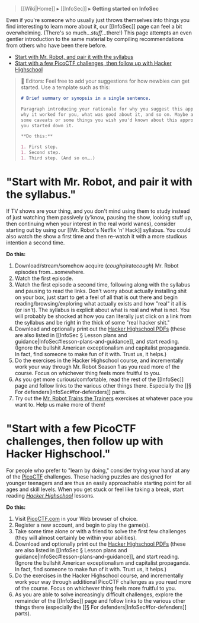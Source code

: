 > [[Wiki|Home]] ▸ [[InfoSec]] ▸ **Getting started on InfoSec**

Even if you're someone who usually just throws themselves into things you find interesting to learn more about it, our [[InfoSec]] page can feel a bit overwhelming. (There's so much…*stuff*…there!) This page attempts an even gentler introduction to the same material by compiling recommendations from others who have been there before.

* [Start with Mr. Robot, and pair it with the syllabus](#start-with-mr-robot-and-pair-it-with-the-syllabus)
* [Start with a few PicoCTF challenges, then follow up with Hacker Highschool](#start-with-a-few-picoctf-challenges-then-follow-up-with-hacker-highschool)

> 📝 Editors: Feel free to add your suggestions for how newbies can get started. Use a template such as this:
> 
> ```markdown
> # Brief summary or synopsis in a single sentence.
> 
> Paragraph introducing your rationale for why you suggest this approach,
> why it worked for you, what was good about it, and so on. Maybe also include
> some caveats or some things you wish you'd known about this approach before
> you started down it.
>
> **Do this:**
> 
> 1. First step.
> 1. Second step.
> 1. Third step. (And so on….)
> ```

# "Start with Mr. Robot, and pair it with the syllabus."

If TV shows are your thing, and you don't mind using them to study instead of just watching them passively (y'know, pausing the show, looking stuff up, then continuing when your interest in the real world wanes), consider starting out by using our [[Mr. Robot's Netflix 'n' Hack]] syllabus. You could also watch the show a first time and then re-watch it with a more studious intention a second time.

**Do this:**

1. Download/stream/somehow acquire (*cough*pirate*cough*) Mr. Robot episodes from…somewhere.
1. Watch the first episode.
1. Watch the first episode a second time, following along with the syllabus and pausing to read the links. Don't worry about actually installing shit on your box, just start to get a feel of all that is out there and begin reading/browsing/exploring what actually exists and how "real" it all is (or isn't). The syllabus is explicit about what is real and what is not. You will probably be shocked at how you can literally just click on a link from the syllabus and be right in the thick of some "real hacker shit."
1. Download and optionally print out the [Hacker Highschool PDFs](http://www.hackerhighschool.org/lessons.html) (these are also listed in [[InfoSec § Lesson plans and guidance|InfoSec#lesson-plans-and-guidance]], and start reading. (Ignore the bullshit American exceptionalism and capitalist propaganda. In fact, find someone to make fun of it with. Trust us, it helps.)
1. Do the exercises in the Hacker Highschool course, and incrementally work your way through Mr. Robot Season 1 as you read more of the course. Focus on whichever thing feels more fruitful to you.
1. As you get more curious/comfortable, read the rest of the [[InfoSec]] page and follow links to the various other things there. Especially the [[§ For defenders|InfoSec#for-defenders]] parts.
1. Try out the [Mr. Robot Trains the Trainers](https://github.com/AnarchoTechNYC/meta/tree/master/train-the-trainers/mr-robots-netflix-n-hack/) exercises at whatever pace you want to. Help us make more of them!

# "Start with a few PicoCTF challenges, then follow up with Hacker Highschool."

For people who prefer to "learn by doing," consider trying your hand at any of the [PicoCTF](https://picoctf.com/) challenges. These hacking puzzles are designed for younger teenagers and are thus an easily approachable starting point for all ages and skill levels. When you get stuck or feel like taking a break, start reading *[Hacker Highschool](http://hackerhighschool.org/lessons.html)* lessons.

**Do this:**

1. Visit [PicoCTF.com](https://picoctf.com/) in your Web browser of choice.
1. Register a new account, and begin to play the game(s).
1. Take some time alone or with a friend to solve the first few challenges (they will almost certainly be within your abilities).
1. Download and optionally print out the [Hacker Highschool PDFs](http://www.hackerhighschool.org/lessons.html) (these are also listed in [[InfoSec § Lesson plans and guidance|InfoSec#lesson-plans-and-guidance]], and start reading. (Ignore the bullshit American exceptionalism and capitalist propaganda. In fact, find someone to make fun of it with. Trust us, it helps.)
1. Do the exercises in the Hacker Highschool course, and incrementally work your way through additional PicoCTF challenges as you read more of the course. Focus on whichever thing feels more fruitful to you.
1. As you are able to solve increasingly difficult challenges, explore the remainder of the [[InfoSec]] page and follow links to the various other things there (especially the [[§ For defenders|InfoSec#for-defenders]] parts).